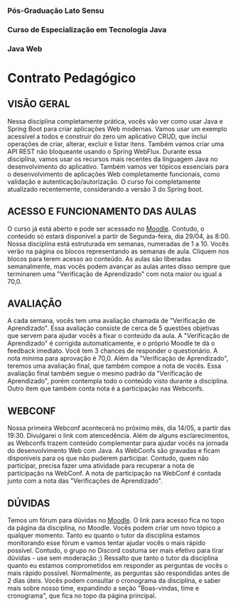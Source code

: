 ### Pós-Graduação Lato Sensu
### Curso de Especialização em Tecnologia Java
### Java Web

# Contrato Pedagógico 

## VISÃO GERAL
Nessa disciplina completamente prática, vocês vão ver como usar Java e Spring Boot para criar aplicações Web modernas. Vamos usar um exemplo acessível a todos e construir do zero um aplicativo CRUD, que inclui operações de criar, alterar, excluir e listar itens. Também vamos criar uma API REST não bloqueante usando o Spring WebFlux.
Durante essa disciplina, vamos usar os recursos mais recentes da linguagem Java no desenvolvimento do aplicativo. Também vamos ver tópicos essenciais para o desenvolvimento de aplicações Web completamente funcionais, como validação e autenticação/autorização.
O curso foi completamente atualizado recentemente, considerando a versão 3 do Spring boot.


## ACESSO E FUNCIONAMENTO DAS AULAS
O curso já está aberto e pode ser acessado no [Moodle](https://moodle.utfpr.edu.br/course/view.php?id=23691). Contudo, o conteúdo só estará disponível a partir de Segunda-feira, dia 29/04, às 8:00.
Nossa disciplina está estruturada em semanas, numeradas de 1 a 10. Vocês verão na página os blocos representando as semanas de aula. Cliquem nos blocos para terem acesso ao conteúdo. 
As aulas são liberadas semanalmente, mas vocês podem avançar as aulas antes disso sempre que terminarem uma "Verificação de Aprendizado" com nota maior ou igual a 70,0.

## AVALIAÇÃO
A cada semana, vocês tem uma avaliação chamada de "Verificação de Aprendizado". Essa avaliação consiste de cerca de 5 questões objetivas que servem para ajudar vocês a fixar o conteúdo da aula. A "Verificação de Aprendizado" é corrigida automaticamente, e o próprio Moodle te dá o feedback imediato. Você tem 3 chances de responder o questionário. A nota mínima para aprovação é 70,0.
Além da "Verificação de Aprendizado", teremos uma avaliação final, que também compoe a nota de vocês. Essa avaliação final também segue o mesmo padrão da "Verificação de Aprendizado", porém contempla todo o conteúdo visto durante a disciplina.
Outro item que também conta nota é a participação nas Webconfs.

## WEBCONF
Nossa primeira Webconf acontecerá no próximo mês, dia 14/05, a partir das 19:30. Divulgarei o link com atencedência.
Além de alguns esclarecimentos, as Webconfs trazem conteúdo complementar para ajudar vocês na jornada do desenvolvimento Web com Java.
As WebConfs são gravadas e ficam disponíveis para os que não puderem participar. Contudo, quem não participar, precisa fazer uma atividade para recuperar a nota de participação na WebConf. A nota de participação na WebConf é contada junto com a nota das "Verificações de Aprendizado".


## DÚVIDAS
Temos um fórum para dúvidas no [Moodle](https://moodle.utfpr.edu.br/mod/forum/view.php?id=1530492).
O link para acesso fica no topo da página da disciplina, no Moodle. Vocês podem criar um novo tópico a qualquer momento. Tanto eu quanto o tutor da disciplina estamos monitorando esse fórum e vamos tentar ajudar vocês o mais rápido possível.
Contudo, o grupo no Discord costuma ser mais efetivo para tirar dúvidas - use sem moderação ;)
Ressalto que tanto o tutor da disciplina quanto eu estamos comprometidos em responder as perguntas de vocês o mais rápido possível. Normalmente, as perguntas são respondidas antes de 2 dias úteis.
Vocês podem consultar o cronograma da disciplina, e saber mais sobre nosso time, expandindo a seção "Boas-vindas, time e cronograma", que fica no topo da página principal.